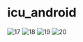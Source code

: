 # icu_android

![17](https://user-images.githubusercontent.com/24218456/50042631-0e3f1900-00a9-11e9-9d1c-a1997c8ed242.JPG)
![18](https://user-images.githubusercontent.com/24218456/50042632-0e3f1900-00a9-11e9-9f52-3433eaf98188.JPG)
![19](https://user-images.githubusercontent.com/24218456/50042633-0ed7af80-00a9-11e9-9211-a433ab907169.JPG)
![20](https://user-images.githubusercontent.com/24218456/50042634-0ed7af80-00a9-11e9-99c5-a22fa8757abf.JPG)
